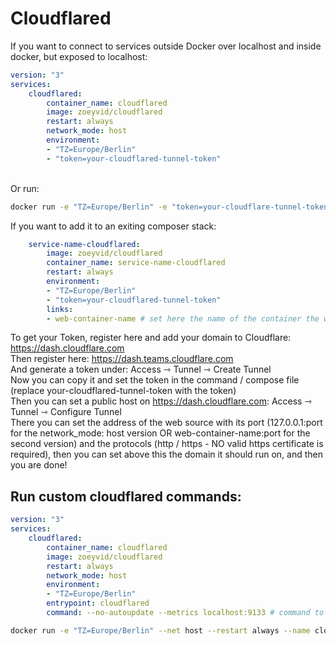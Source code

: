 # Cloudflared

If you want to connect to services outside Docker over localhost and inside docker, but exposed to localhost: <br>

```yml
version: "3"
services:
    cloudflared:
        container_name: cloudflared
        image: zoeyvid/cloudflared
        restart: always
        network_mode: host
        environment:
        - "TZ=Europe/Berlin"
        - "token=your-cloudflared-tunnel-token"
```
<br>
Or run: <br>

```sh
docker run -e "TZ=Europe/Berlin" -e "token=your-cloudflare-tunnel-token" --net host --restart always --name cloudflared zoeyvid/cloudflared
```

If you want to add it to an exiting composer stack: <br>

```yml
    service-name-cloudflared:
        image: zoeyvid/cloudflared
        container_name: service-name-cloudflared
        restart: always
        environment:
        - "TZ=Europe/Berlin"
        - "token=your-cloudflared-tunnel-token"
        links:
        - web-container-name # set here the name of the container the web service runs on, you dont need to expose its web ports
```

To get your Token, register here and add your domain to Cloudflare: https://dash.cloudflare.com <br>
Then register here: https://dash.teams.cloudflare.com <br>
And generate a token under: Access ⇾ Tunnel ⇾ Create Tunnel <br>
Now you can copy it and set the token in the command / compose file (replace your-cloudflared-tunnel-token with the token) <br>
Then you can set a public host on https://dash.cloudflare.com: Access ⇾ Tunnel ⇾ Configure Tunnel <br>
There you can set the address of the web source with its port (127.0.0.1:port for the network_mode: host version OR web-container-name:port for the second version) and the protocols (http / https - NO valid https certificate is required), then you can set above this the domain it should run on, and then you are done! <br>

## Run custom cloudflared commands:
```yml
version: "3"
services:
    cloudflared:
        container_name: cloudflared
        image: zoeyvid/cloudflared
        restart: always
        network_mode: host
        environment:
        - "TZ=Europe/Berlin"
        entrypoint: cloudflared
        command: --no-autoupdate --metrics localhost:9133 # command to execute after cloudflared --no-autoupdate --metrics localhost:9133 

```
```sh
docker run -e "TZ=Europe/Berlin" --net host --restart always --name cloudflared --entrypoint cloudflared zoeyvid/cloudflared --no-autoupdate --metrics localhost:9133  # add args here after "--no-autoupdate" you want to run after "cloudflared --no-autoupdate --metrics localhost:9133 "
```
